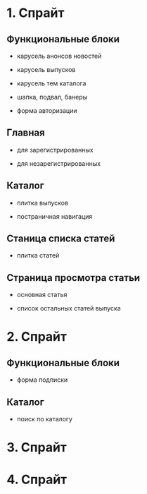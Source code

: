# 1. Спрайт

## Функциональные блоки

- карусель анонсов новостей

- карусель выпусков

- карусель тем каталога

- шапка, подвал, банеры

- форма авторизации


## Главная 

- для зарегистрированных

- для незарегистрированных

## Каталог

- плитка выпусков

- постраничная навигация

## Станица списка статей

- плитка статей


## Страница просмотра статьи

- основная статья

- список остальных статей выпуска
        

# 2. Спрайт

## Функциональные блоки

- форма подписки

## Каталог

- поиск по каталогу

# 3. Спрайт

# 4. Спрайт
